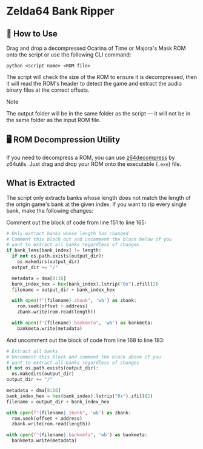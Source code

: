 # Zelda64 Bank Ripper

## 🔧 How to Use
Drag and drop a decompressed Ocarina of Time or Majora's Mask ROM onto the script or use the following CLI command:
```
python <script name> <ROM file>
```
The script will check the size of the ROM to ensure it is decompressed, then it will read the ROM's header to detect the game and extract the audio binary files at the correct offsets.

> [!NOTE]
> The output folder will be in the same folder as the script — it will not be in the same folder as the input ROM file.

## 🖥️ ROM Decompression Utility
If you need to decompress a ROM, you can use [z64decompress](https://github.com/z64utils/z64decompress) by z64utils. Just drag and drop your ROM onto the executable (`.exe`) file.

## What is Extracted
The script only extracts banks whose length does not match the length of the origin game's bank at the given index. If you want to rip every single bank, make the following changes:

Comment out the block of code from line 151 to line 165:
```py
# Only extract banks whose length has changed
# Comment this block out and uncomment the block below if you
# want to extract all banks regardless of changes
if bank_lens[bank_index] != length:
  if not os.path.exists(output_dir):
    os.makedirs(output_dir)
  output_dir += "/"

  metadata = dma[8:16]
  bank_index_hex = hex(bank_index).lstrip("0x").zfill(2)
  filename = output_dir + bank_index_hex

  with open(f"{filename}.zbank", 'wb') as zbank:
    rom.seek(offset + address)
    zbank.write(rom.read(length))

  with open(f"{filename}.bankmeta", 'wb') as bankmeta:
    bankmeta.write(metadata)
```

And uncomment out the block of code from line 168 to line 183:
```py
# Extract all banks
# Uncomment this block and comment the block above if you
# want to extract all banks regardless of changes
if not os.path.exists(output_dir):
  os.makedirs(output_dir)
output_dir += "/"

metadata = dma[8:16]
bank_index_hex = hex(bank_index).lstrip("0x").zfill(2)
filename = output_dir + bank_index_hex

with open(f"{filename}.zbank", 'wb') as zbank:
  rom.seek(offset + address)
  zbank.write(rom.read(length))

with open(f"{filename}.bankmeta", 'wb') as bankmeta:
  bankmeta.write(metadata)
```
